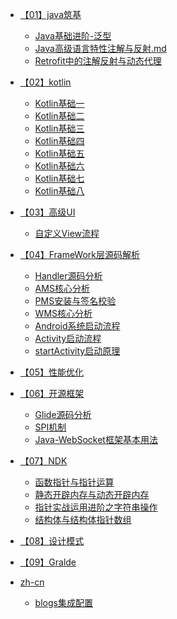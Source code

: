 
* [【01】java筑基](【01】java筑基/readme.md)
  * [Java基础进阶-泛型](【01】java筑基/Java基础进阶-泛型.md)
  * [Java高级语言特性注解与反射.md](【01】java筑基/Java高级语言特性注解与反射.md)
  * [Retrofit中的注解反射与动态代理](【01】java筑基/Retrofit中的注解反射与动态代理.md)

* [【02】kotlin](/【02】kotlin/readme.md)
  * [Kotlin基础一](/【02】kotlin/Kotlin基础一.md)
  * [Kotlin基础二](/【02】kotlin/Kotlin基础二.md)
  * [Kotlin基础三](/【02】kotlin/Kotlin基础三.md)
  * [Kotlin基础四](/【02】kotlin/Kotlin基础四.md)
  * [Kotlin基础五](/【02】kotlin/Kotlin基础五.md)
  * [Kotlin基础六](/【02】kotlin/Kotlin基础六.md)
  * [Kotlin基础七](/【02】kotlin/Kotlin基础七.md)
  * [Kotlin基础八](/【02】kotlin/Kotlin基础八.md)


* [【03】高级UI](【03】高级UI/readme.md)
  * [自定义View流程](【03】高级UI/自定义View流程.md)

* [【04】FrameWork层源码解析](/【04】FrameWork层源码解析/Activity启动流程.md)
  * [ Handler源码分析](/【04】FrameWork层源码解析/Handler源码分析.md)
  * [ AMS核心分析]()
  * [ PMS安装与签名校验]()
  * [ WMS核心分析]() 
  * [Android系统启动流程](/【04】FrameWork层源码解析/Android系统启动流程.md)
  * [Activity启动流程](【04】FrameWork层源码解析/Activity启动流程.md)
  * [startActivity启动原理](【04】FrameWork层源码解析/Activity启动流程.md)
* [【05】性能优化]()
* [【06】开源框架]()
  * [Glide源码分析](【06】开源框架/Glide源码分析.md)
  * [SPI机制](【06】开源框架/SPI机制.md)
  * [Java-WebSocket框架基本用法](【06】开源框架/Java-WebSocket框架基本用法.md)
* [【07】NDK]()
  * [函数指针与指针运算]()
  * [静态开辟内存与动态开辟内存]()
  * [指针实战运用进阶之字符串操作]()
  * [结构体与结构体指针数组]()

* [【08】设计模式]()
* [【09】Gralde]()
* [zh-cn]()
  * [blogs集成配置](zh-cn/blogs集成配置.md)